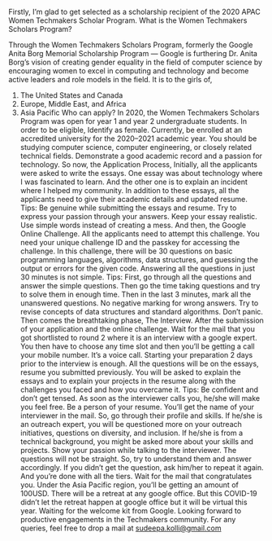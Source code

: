 Firstly, I’m glad to get selected as a scholarship recipient of the 2020 APAC Women Techmakers Scholar Program.
What is the Women Techmakers Scholars Program?

Through the Women Techmakers Scholars Program, formerly the Google Anita Borg Memorial Scholarship Program — Google is furthering Dr. Anita Borg’s vision of creating gender equality in the field of computer science by encouraging women to excel in computing and technology and become active leaders and role models in the field.
It is to the girls of,
1) The United States and Canada
2) Europe, Middle East, and Africa
3) Asia Pacific
Who can apply?
In 2020, the Women Techmakers Scholars Program was open for year 1 and year 2 undergraduate students.
In order to be eligible,
Identify as female.
Currently, be enrolled at an accredited university for the 2020–2021 academic year.
You should be studying computer science, computer engineering, or closely related technical fields.
Demonstrate a good academic record and a passion for technology.
So now, the Application Process,
Initially, all the applicants were asked to write the essays. One essay was about technology where I was fascinated to learn. And the other one is to explain an incident where I helped my community. In addition to these essays, all the applicants need to give their academic details and updated resume.
Tips:
Be genuine while submitting the essays and resume.
Try to express your passion through your answers.
Keep your essay realistic.
Use simple words instead of creating a mess.
And then, the Google Online Challenge.
All the applicants need to attempt this challenge. You need your unique challenge ID and the passkey for accessing the challenge.
In this challenge, there will be 30 questions on basic programming languages, algorithms, data structures, and guessing the output or errors for the given code. Answering all the questions in just 30 minutes is not simple.
Tips:
First, go through all the questions and answer the simple questions. Then go the time taking questions and try to solve them in enough time. Then in the last 3 minutes, mark all the unanswered questions. No negative marking for wrong answers.
Try to revise concepts of data structures and standard algorithms.
Don’t panic.
Then comes the breathtaking phase, The Interview.
After the submission of your application and the online challenge. Wait for the mail that you got shortlisted to round 2 where it is an interview with a google expert.
You then have to choose any time slot and then you’ll be getting a call your mobile number. It’s a voice call.
Starting your preparation 2 days prior to the interview is enough. All the questions will be on the essays, resume you submitted previously. You will be asked to explain the essays and to explain your projects in the resume along with the challenges you faced and how you overcame it.
Tips:
Be confident and don’t get tensed. As soon as the interviewer calls you, he/she will make you feel free.
Be a person of your resume.
You’ll get the name of your interviewer in the mail. So, go through their profile and skills.
If he/she is an outreach expert, you will be questioned more on your outreach initiatives, questions on diversity, and inclusion.
If he/she is from a technical background, you might be asked more about your skills and projects.
Show your passion while talking to the interviewer.
The questions will not be straight. So, try to understand them and answer accordingly. If you didn’t get the question, ask him/her to repeat it again.
And you’re done with all the tiers.
Wait for the mail that congratulates you. Under the Asia Pacific region, you’ll be getting an amount of 100USD. There will be a retreat at any google office. But this COVID-19 didn’t let the retreat happen at google office but it will be virtual this year. Waiting for the welcome kit from Google.
Looking forward to productive engagements in the Techmakers community.
For any queries, feel free to drop a mail at sudeepa.kolli@gmail.com
